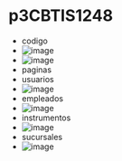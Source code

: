 # p3CBTIS1248
- codigo
- ![image](https://github.com/user-attachments/assets/d5a6fbf7-389f-40c1-8141-408c67a1a08a)
- ![image](https://github.com/user-attachments/assets/893d075e-7ec2-4932-816e-ac2c751b251a)
- paginas
- usuarios
- ![image](https://github.com/user-attachments/assets/8b55bbd5-e2a9-420b-9269-0c33b87eb431)
- empleados
- ![image](https://github.com/user-attachments/assets/99658b4c-0fda-46a3-a82a-14273a2a6f74)
- instrumentos
- ![image](https://github.com/user-attachments/assets/341abece-c5aa-462e-9ac2-5be7057466a6)
- sucursales
- ![image](https://github.com/user-attachments/assets/f14af3d8-d27d-4489-8d55-6a4d62f9c04e)








